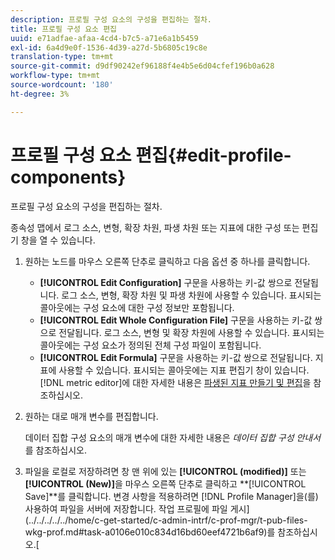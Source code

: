 ```yaml
---
description: 프로필 구성 요소의 구성을 편집하는 절차.
title: 프로필 구성 요소 편집
uuid: e71adfae-afaa-4cd4-b7c5-a71e6a1b5459
exl-id: 6a4d9e0f-1536-4d39-a27d-5b6805c19c8e
translation-type: tm+mt
source-git-commit: d9df90242ef96188f4e4b5e6d04cfef196b0a628
workflow-type: tm+mt
source-wordcount: '180'
ht-degree: 3%

---
```


# 프로필 구성 요소 편집{#edit-profile-components}

프로필 구성 요소의 구성을 편집하는 절차.

종속성 맵에서 로그 소스, 변형, 확장 차원, 파생 차원 또는 지표에 대한 구성 또는 편집기 창을 열 수 있습니다.

1. 원하는 노드를 마우스 오른쪽 단추로 클릭하고 다음 옵션 중 하나를 클릭합니다.

   * **[!UICONTROL Edit Configuration]** 구문을 사용하는 키-값 쌍으로 전달됩니다. 로그 소스, 변형, 확장 차원 및 파생 차원에 사용할 수 있습니다. 표시되는 콜아웃에는 구성 요소에 대한 구성 정보만 포함됩니다.
   * **[!UICONTROL Edit Whole Configuration File]** 구문을 사용하는 키-값 쌍으로 전달됩니다. 로그 소스, 변형 및 확장 차원에 사용할 수 있습니다. 표시되는 콜아웃에는 구성 요소가 정의된 전체 구성 파일이 포함됩니다.
   * **[!UICONTROL Edit Formula]** 구문을 사용하는 키-값 쌍으로 전달됩니다. 지표에 사용할 수 있습니다. 표시되는 콜아웃에는 지표 편집기 창이 있습니다. [!DNL metric editor]에 대한 자세한 내용은 [파생된 지표 만들기 및 편집](../../../../../home/c-get-started/c-admin-intrf/c-prof-mgr/c-drvd-mtrcs.md#concept-e41723b342a849309874b26232224a40)을 참조하십시오.

1. 원하는 대로 매개 변수를 편집합니다.

   데이터 집합 구성 요소의 매개 변수에 대한 자세한 내용은 *데이터 집합 구성 안내서*&#x200B;를 참조하십시오.

1. 파일을 로컬로 저장하려면 창 맨 위에 있는 **[!UICONTROL (modified)]** 또는 **[!UICONTROL (New)]**&#x200B;을 마우스 오른쪽 단추로 클릭하고 **[!UICONTROL Save]**를 클릭합니다.
변경 사항을 적용하려면 [!DNL Profile Manager]을(를) 사용하여 파일을 서버에 저장합니다. 작업 프로필에 파일 게시](../../../../../home/c-get-started/c-admin-intrf/c-prof-mgr/t-pub-files-wkg-prof.md#task-a0106e010c834d16bd60eef4721b6af9)를 참조하십시오.[
